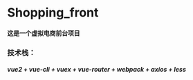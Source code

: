 # Shopping_front
#### 这是一个虚拟电商前台项目
### 技术栈：
##### vue2 + vue-cli + vuex + vue-router + webpack + axios + less